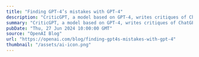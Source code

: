 ```yaml
---
title: "Finding GPT-4’s mistakes with GPT-4"
description: "CriticGPT, a model based on GPT-4, writes critiques of ChatGPT responses to help human trainers spot mistakes during RLHF"
summary: "CriticGPT, a model based on GPT-4, writes critiques of ChatGPT responses to help human trainers spot mistakes during RLHF"
pubDate: "Thu, 27 Jun 2024 10:00:00 GMT"
source: "OpenAI Blog"
url: "https://openai.com/blog/finding-gpt4s-mistakes-with-gpt-4"
thumbnail: "/assets/ai-icon.png"
---
```


